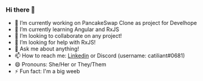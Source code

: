 ### Hi there 👋

- 🔭 I’m currently working on PancakeSwap Clone as project for Develhope
- 🌱 I’m currently learning Angular and RxJS
- 👯 I’m looking to collaborate on any project!
- 🤔 I’m looking for help with RxJS!
- 💬 Ask me about anything!
- 📫 How to reach me: [Linkedin](https://www.linkedin.com/in/gail-kathleen-aranzaso/) or Discord (username: catiliant#0681)
- 😄 Pronouns: She/Her or They/Them
- ⚡ Fun fact: I'm a big weeb
